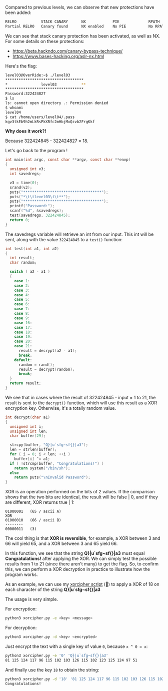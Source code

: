 Compared to previous levels, we can observe that new protections have been added:

```bash
RELRO           STACK CANARY      NX            PIE             RPATH      RUNPATH      FILE
Partial RELRO   Canary found      NX enabled    No PIE          No RPATH   No RUNPATH   /home/users/level03/level03
```

We can see that stack canary protection has been activated, as well as NX. For some details on these protections:

- https://beta.hackndo.com/canary-bypass-technique/
- https://www.bases-hacking.org/aslr-nx.html

Here's the flag:
```bash
level03@OverRide:~$ ./level03 
***********************************
*               level03           **
***********************************
Password:322424827
$ ls
ls: cannot open directory .: Permission denied
$ whoami
level04
$ cat /home/users/level04/.pass  
kgv3tkEb9h2mLkRsPkXRfc2mHbjMxQzvb2FrgKkf
```

**Why does it work?!**

Because 322424845 - 322424827 = 18.

Let's go back to the program !

```c
int main(int argc, const char **argv, const char **envp)
{
  unsigned int v3;
  int savedregs;

  v3 = time(0);
  srand(v3);
  puts("***********************************");
  puts("*\t\tlevel03\t\t**");
  puts("***********************************");
  printf("Password:");
  scanf("%d", &savedregs);
  test(savedregs, 322424845);
  return 0;
}
```

The savedregs variable will retrieve an int from our input. 
This int will be sent, along with the value `322424845` to a `test()` function:

```c
int test(int a1, int a2)
{
  int result;
  char random;

  switch ( a2 - a1 )
  {
    case 1:
    case 2:
    case 3:
    case 4:
    case 5:
    case 6:
    case 7:
    case 8:
    case 9:
    case 16:
    case 17:
    case 18:
    case 19:
    case 20:
    case 21:
      result = decrypt(a2 - a1);
      break;
    default:
      random = rand();
      result = decrypt(random);
      break;
  }
  return result;
}
```

We see that in cases where the result of 322424845 - input = 1 to 21, the result is sent to the `decrypt()` function, 
which will use this result as a XOR encryption key. Otherwise, it's a totally random value.

```c
int decrypt(char a1)
{
  unsigned int i;
  unsigned int len;
  char buffer[29];

  strcpy(buffer, "Q}|u`sfg~sf{}|a3");
  len = strlen(buffer);
  for ( i = 0; i < len; ++i )
    buffer[i] ^= a1;
  if ( !strcmp(buffer, "Congratulations!") )
    return system("/bin/sh");
  else
    return puts("\nInvalid Password");
}
```

XOR is an operation performed on the bits of 2 values. If the comparison shows that the two bits are identical, the result will be false | 0, and if they are different, XOR returns true | 1:
```
01000001   (65 / ascii A)
XOR
01000010   (66 / ascii B)
--------
00000011   (3)
```
The cool thing is that **XOR is reversible**, for example, a XOR between 3 and 66 will yield 65, and a XOR between 3 and 65 yield 66.


In this function, we see that the string **Q}|u`sfg~sf{}|a3** must equal **Congratulations!** after applying the XOR. We can simply test the possible results from 1 to 21 (since there aren't many) to get the flag.
So, to confirm this, we can perform a XOR decryption in practice to illustrate how the program works.

As an example, we can use my [xorcipher script](https://github.com/Sleleu/xorcipher) (🙂) to apply a XOR of 18 on each character of the string **Q}|u`sfg~sf{}|a3**

The usage is very simple.

For encryption:
```bash
python3 xorcipher.py -e <key> <message>
```

For decryption:
```bash
python3 xorcipher.py -d <key> <encrypted>
```

Just encrypt the text with a single key of value `0`, because `x ^ 0 = x`:
```bash
python3 xorcipher.py -e '0' 'Q}|u`sfg~sf{}|a3'
81 125 124 117 96 115 102 103 126 115 102 123 125 124 97 51
```

And finally use the key `18` to obtain the string:
```bash
python3 xorcipher.py -d '18' '81 125 124 117 96 115 102 103 126 115 102 123 125 124 97 51'
Congratulations!
```
